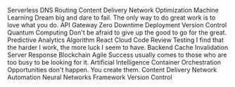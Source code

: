 Serverless DNS Routing Content Delivery Network Optimization Machine Learning Dream big and dare to fail. The only way to do great work is to love what you do. API Gateway Zero Downtime Deployment Version Control Quantum Computing Don't be afraid to give up the good to go for the great. Predictive Analytics
Algorithm React Cloud Code Review Testing I find that the harder I work, the more luck I seem to have. Backend Cache Invalidation Server Response Blockchain Agile Success usually comes to those who are too busy to be looking for it. Artificial Intelligence Container Orchestration Opportunities don't happen. You create them.
Content Delivery Network Automation Neural Networks Framework Version Control
